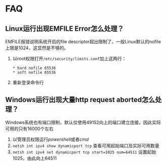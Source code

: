 # FAQ

## Linux运行出现EMFILE Error怎么处理？
EMFILE报错说明系统开启的file descriptor超出限制了，一般Linux默认的nofile上限是1024，这显然是不够的。

1. 以root权限打开`/etc/security/limits.conf`加上这两行：  
    ```
    * hard nofile 65536
    * soft nofile 65536
    ```
2. 重新登录命令行

## Windows运行出现大量http request aborted怎么处理？
Windows系统也有端口限制，默认仅使用49152向上的端口建立连接，因此实际可用的只有16000个左右

1. 以管理员权限运行*powershell*或者*cmd*
2. `netsh int ipv4 show dynamicport tcp` 查看可用起始端口及实际可用数量
3. `netsh int ipv4 set dynamicport tcp start=1025 num=64511` 设置起始1025，由此向上64511
